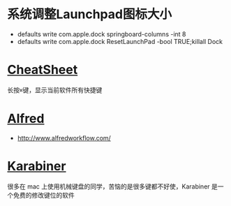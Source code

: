 # 系统调整Launchpad图标大小
* defaults write com.apple.dock springboard-columns -int 8
* defaults write com.apple.dock ResetLaunchPad -bool TRUE;killall Dock

# [CheatSheet](https://www.cheatsheetapp.com/CheatSheet/)
长按`⌘`键，显示当前软件所有快捷键

# [Alfred](https://www.alfredapp.com)
* http://www.alfredworkflow.com/

# [Karabiner](https://pqrs.org/osx/karabiner/index.html.en)
很多在 mac 上使用机械键盘的同学，苦恼的是很多键都不好使，Karabiner 是一个免费的修改键位的软件


